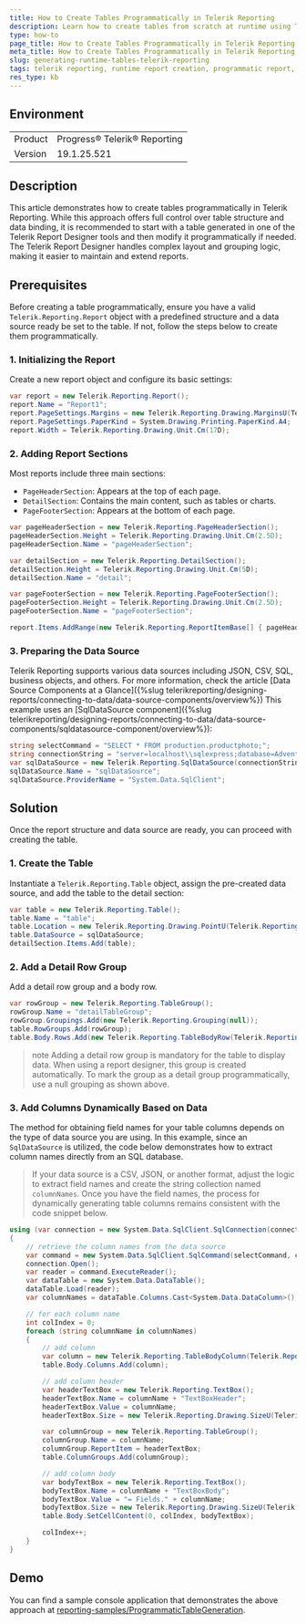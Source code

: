 ```yaml
---
title: How to Create Tables Programmatically in Telerik Reporting
description: Learn how to create tables from scratch at runtime using Telerik Reporting.
type: how-to
page_title: How to Create Tables Programmatically in Telerik Reporting
meta_title: How to Create Tables Programmatically in Telerik Reporting
slug: generating-runtime-tables-telerik-reporting
tags: telerik reporting, runtime report creation, programmatic report, report generation, dynamic table
res_type: kb
---
```


## Environment

<table>
    <tbody>
        <tr>
            <td> Product </td>
            <td> Progress® Telerik® Reporting </td>
        </tr>
        <tr>
            <td> Version </td>
            <td> 19.1.25.521 </td>
        </tr>
    </tbody>
</table>

## Description

This article demonstrates how to create tables programmatically in Telerik Reporting. While this approach offers full control over table structure and data binding, it is recommended to start with a table generated in one of the Telerik Report Designer tools and then modify it programmatically if needed. The Telerik Report Designer handles complex layout and grouping logic, making it easier to maintain and extend reports.

## Prerequisites

Before creating a table programmatically, ensure you have a valid `Telerik.Reporting.Report` object with a predefined structure and a data source ready be set to the table. If not, follow the steps below to create them programmatically.

### 1. Initializing the Report

Create a new report object and configure its basic settings:

````csharp
var report = new Telerik.Reporting.Report();
report.Name = "Report1";
report.PageSettings.Margins = new Telerik.Reporting.Drawing.MarginsU(Telerik.Reporting.Drawing.Unit.Mm(20D), Telerik.Reporting.Drawing.Unit.Mm(20D), Telerik.Reporting.Drawing.Unit.Mm(20D), Telerik.Reporting.Drawing.Unit.Mm(20D));
report.PageSettings.PaperKind = System.Drawing.Printing.PaperKind.A4;
report.Width = Telerik.Reporting.Drawing.Unit.Cm(17D);
````

### 2. Adding Report Sections

Most reports include three main sections:

- `PageHeaderSection`: Appears at the top of each page.
- `DetailSection`: Contains the main content, such as tables or charts.
- `PageFooterSection`: Appears at the bottom of each page.

````csharp
var pageHeaderSection = new Telerik.Reporting.PageHeaderSection();
pageHeaderSection.Height = Telerik.Reporting.Drawing.Unit.Cm(2.5D);
pageHeaderSection.Name = "pageHeaderSection";

var detailSection = new Telerik.Reporting.DetailSection();
detailSection.Height = Telerik.Reporting.Drawing.Unit.Cm(5D);
detailSection.Name = "detail";

var pageFooterSection = new Telerik.Reporting.PageFooterSection();
pageFooterSection.Height = Telerik.Reporting.Drawing.Unit.Cm(2.5D);
pageFooterSection.Name = "pageFooterSection";

report.Items.AddRange(new Telerik.Reporting.ReportItemBase[] { pageHeaderSection, detailSection, pageFooterSection });
````

### 3. Preparing the Data Source

Telerik Reporting supports various data sources including JSON, CSV, SQL, business objects, and others. For more information, check the article [Data Source Components at a Glance]({%slug telerikreporting/designing-reports/connecting-to-data/data-source-components/overview%}) This example uses an [SqlDataSource component]({%slug telerikreporting/designing-reports/connecting-to-data/data-source-components/sqldatasource-component/overview%}):

````csharp
string selectCommand = "SELECT * FROM production.productphoto;";
string connectionString = "server=localhost\\sqlexpress;database=AdventureWorks2022;trusted_connection=true;";
var sqlDataSource = new Telerik.Reporting.SqlDataSource(connectionString, selectCommand);
sqlDataSource.Name = "sqlDataSource";
sqlDataSource.ProviderName = "System.Data.SqlClient";
````

## Solution

Once the report structure and data source are ready, you can proceed with creating the table.

### 1. Create the Table

Instantiate a `Telerik.Reporting.Table` object, assign the pre-created data source, and add the table to the detail section:

````csharp
var table = new Telerik.Reporting.Table();
table.Name = "table";
table.Location = new Telerik.Reporting.Drawing.PointU(Telerik.Reporting.Drawing.Unit.Cm(1.5D), Telerik.Reporting.Drawing.Unit.Cm(1.5D));
table.DataSource = sqlDataSource;
detailSection.Items.Add(table);
````

### 2. Add a Detail Row Group

Add a detail row group and a body row.

````csharp
var rowGroup = new Telerik.Reporting.TableGroup();
rowGroup.Name = "detailTableGroup";
rowGroup.Groupings.Add(new Telerik.Reporting.Grouping(null));
table.RowGroups.Add(rowGroup);
table.Body.Rows.Add(new Telerik.Reporting.TableBodyRow(Telerik.Reporting.Drawing.Unit.Cm(0.609D)));
````

>note Adding a detail row group is mandatory for the table to display data. When using a report designer, this group is created automatically. To mark the group as a detail group programmatically, use a null grouping as shown above.

### 3. Add Columns Dynamically Based on Data

The method for obtaining field names for your table columns depends on the type of data source you are using. In this example, since an `SqlDataSource` is utilized, the code below demonstrates how to extract column names directly from an SQL database. 

> If your data source is a CSV, JSON, or another format, adjust the logic to extract field names and create the string collection named `columnNames`. Once you have the field names, the process for dynamically generating table columns remains consistent with the code snippet below.

````csharp
using (var connection = new System.Data.SqlClient.SqlConnection(connectionString))
{
    // retrieve the column names from the data source
    var command = new System.Data.SqlClient.SqlCommand(selectCommand, connection);
    connection.Open();
    var reader = command.ExecuteReader();
    var dataTable = new System.Data.DataTable();
    dataTable.Load(reader);
    var columnNames = dataTable.Columns.Cast<System.Data.DataColumn>().Select(c => c.ColumnName);

    // for each column name
    int colIndex = 0;
    foreach (string columnName in columnNames)
    {
        // add column
        var column = new Telerik.Reporting.TableBodyColumn(Telerik.Reporting.Drawing.Unit.Cm(2.99D));
        table.Body.Columns.Add(column);

        // add column header
        var headerTextBox = new Telerik.Reporting.TextBox();
        headerTextBox.Name = columnName + "TextBoxHeader";
        headerTextBox.Value = columnName;
        headerTextBox.Size = new Telerik.Reporting.Drawing.SizeU(Telerik.Reporting.Drawing.Unit.Cm(2.99D), Telerik.Reporting.Drawing.Unit.Cm(0.609D));

        var columnGroup = new Telerik.Reporting.TableGroup();
        columnGroup.Name = columnName;
        columnGroup.ReportItem = headerTextBox;
        table.ColumnGroups.Add(columnGroup);

        // add column body
        var bodyTextBox = new Telerik.Reporting.TextBox();
        bodyTextBox.Name = columnName + "TextBoxBody";
        bodyTextBox.Value = "= Fields." + columnName;
        bodyTextBox.Size = new Telerik.Reporting.Drawing.SizeU(Telerik.Reporting.Drawing.Unit.Cm(2.99D), Telerik.Reporting.Drawing.Unit.Cm(0.609D));
        table.Body.SetCellContent(0, colIndex, bodyTextBox);

        colIndex++;
    }
}
````

## Demo

You can find a sample console application that demonstrates the above approach at [reporting-samples/ProgrammaticTableGeneration](https://github.com/telerik/reporting-samples/tree/master/ProgrammaticTableGeneration).